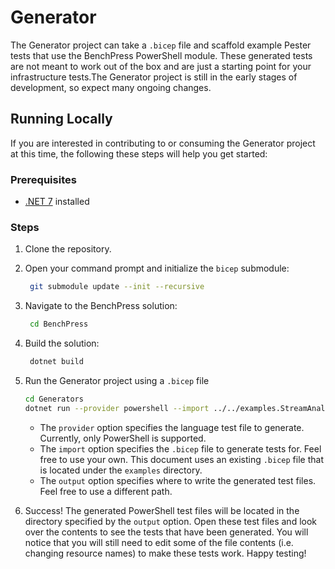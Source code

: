 # Generator

The Generator project can take a `.bicep` file and scaffold example Pester tests that use the BenchPress PowerShell
module. These generated tests are not meant to work out of the box and are just a starting point for your
infrastructure tests.The Generator project is still in the early stages of development, so expect many ongoing changes.

## Running Locally

If you are interested in contributing to or consuming the Generator project at this time, the following these steps
will help you get started:

### Prerequisites

- [.NET 7](https://dotnet.microsoft.com/en-us/download) installed

### Steps

1. Clone the repository.
1. Open your command prompt and initialize the `bicep` submodule:

   ```bash
    git submodule update --init --recursive
   ```

1. Navigate to the BenchPress solution:

   ```bash
    cd BenchPress
   ```

1. Build the solution:

   ```bash
    dotnet build
   ```

1. Run the Generator project using a `.bicep` file

   ```bash
   cd Generators
   dotnet run --provider powershell --import ../../examples.StreamAnalytics/streamAnalytics.bicep --output ./output/
   ```

   - The `provider` option specifies the language test file to generate. Currently, only PowerShell is supported.
   - The `import` option specifies the `.bicep` file to generate tests for. Feel free to use your own. This document
     uses an existing `.bicep` file that is located under the `examples` directory.
   - The `output` option specifies where to write the generated test files. Feel free to use a different path.

1. Success! The generated PowerShell test files will be located in the directory specified by the `output` option. Open
   these test files and look over the contents to see the tests that have been generated. You will notice that you will
   still need to edit some of the file contents (i.e. changing resource names) to make these tests work. Happy testing!

